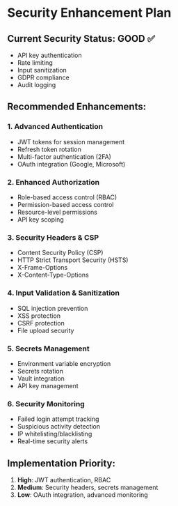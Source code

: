 # Security Enhancement Plan

## Current Security Status: GOOD ✅
- API key authentication
- Rate limiting
- Input sanitization
- GDPR compliance
- Audit logging

## Recommended Enhancements:

### 1. **Advanced Authentication**
- JWT tokens for session management
- Refresh token rotation
- Multi-factor authentication (2FA)
- OAuth integration (Google, Microsoft)

### 2. **Enhanced Authorization**
- Role-based access control (RBAC)
- Permission-based access control
- Resource-level permissions
- API key scoping

### 3. **Security Headers & CSP**
- Content Security Policy (CSP)
- HTTP Strict Transport Security (HSTS)
- X-Frame-Options
- X-Content-Type-Options

### 4. **Input Validation & Sanitization**
- SQL injection prevention
- XSS protection
- CSRF protection
- File upload security

### 5. **Secrets Management**
- Environment variable encryption
- Secrets rotation
- Vault integration
- API key management

### 6. **Security Monitoring**
- Failed login attempt tracking
- Suspicious activity detection
- IP whitelisting/blacklisting
- Real-time security alerts

## Implementation Priority:
1. **High**: JWT authentication, RBAC
2. **Medium**: Security headers, secrets management
3. **Low**: OAuth integration, advanced monitoring



